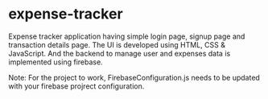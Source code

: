 # expense-tracker
Expense tracker application having simple login page, signup page and transaction details page.
The UI is developed using HTML, CSS & JavaScript. And the backend to manage user and expenses data is implemented using firebase.

Note: For the project to work, FirebaseConfiguration.js needs to be updated with your firebase projrect configuration.
